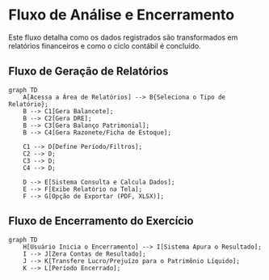 # Fluxo de Análise e Encerramento

Este fluxo detalha como os dados registrados são transformados em relatórios financeiros e como o ciclo contábil é concluído.

## Fluxo de Geração de Relatórios

```mermaid
graph TD
    A[Acessa a Área de Relatórios] --> B{Seleciona o Tipo de Relatório};
    B --> C1[Gera Balancete];
    B --> C2[Gera DRE];
    B --> C3[Gera Balanço Patrimonial];
    B --> C4[Gera Razonete/Ficha de Estoque];
    
    C1 --> D[Define Período/Filtros];
    C2 --> D;
    C3 --> D;
    C4 --> D;
    
    D --> E[Sistema Consulta e Calcula Dados];
    E --> F[Exibe Relatório na Tela];
    F --> G[Opção de Exportar (PDF, XLSX)];
```

## Fluxo de Encerramento do Exercício

```mermaid
graph TD
    H[Usuário Inicia o Encerramento] --> I[Sistema Apura o Resultado];
    I --> J[Zera Contas de Resultado];
    J --> K[Transfere Lucro/Prejuízo para o Patrimônio Líquido];
    K --> L[Período Encerrado];
```